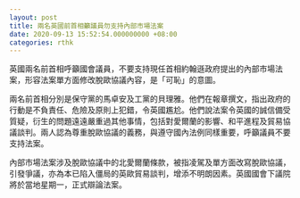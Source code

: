 ```yaml
---
layout: post
title: 兩名英國前首相籲議員勿支持內部市場法案
date: 2020-09-13 15:52:54.000000000 +08:00
categories: rthk
---
```


英國兩名前首相呼籲國會議員，不要支持現任首相約翰遜政府提出的內部市場法案，形容法案單方面修改脫歐協議內容，是「可恥」的意圖。

兩名前首相分別是保守黨的馬卓安及工黨的貝理雅。他們在報章撰文，指出政府的行動是不負責任、危險及原則上犯錯，令英國尷尬。他們說法案令英國的誠信備受質疑，衍生的問題遠遠嚴重過其他事情，包括對愛爾蘭的影響、和平進程及貿易協議談判。兩人認為尊重脫歐協議的義務，與遵守國內法例同樣重要，呼籲議員不要支持法案。

內部市場法案涉及脫歐協議中的北愛爾蘭條款，被指凌駕及單方面改寫脫歐協議，引發爭議，亦為本已陷入僵局的英歐貿易談判，增添不明朗因素。英國國會下議院將於當地星期一，正式辯論法案。
